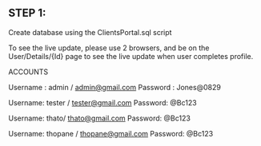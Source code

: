 ## STEP 1:

Create database using the ClientsPortal.sql script

To see the live update, please use 2 browsers, and be on the User/Details/{Id} page to see the live update when user completes profile.


ACCOUNTS


Username : admin / admin@gmail.com
Password : Jones@0829

Username: tester / tester@gmail.com
Password: @Bc123

Username: thato/ thato@gmail.com
Password: @Bc123

Username: thopane / thopane@gmail.com
Password: @Bc123
